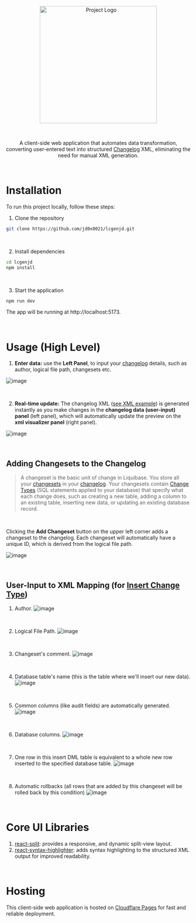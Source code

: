 <!-- header -->
<div align="center">
  <img src="https://github.com/user-attachments/assets/876cf6c4-1ba0-458e-bfc1-3489b3bc1de1" width="320" alt="Project Logo" />
  
  &nbsp;

  A client-side web application that automates data transformation, converting user-entered text into structured <a href="https://docs.liquibase.com/concepts/changelogs/home.html">Changelog</a> XML, eliminating the need for manual XML generation.
</div>

</br>

# Installation
To run this project locally, follow these steps:

1. Clone the repository
```bash
git clone https://github.com/jd0x0021/lcgenjd.git
```

&nbsp;

2. Install dependencies
```bash
cd lcgenjd
npm install
```

&nbsp;

3. Start the application
```bash
npm run dev
```
The app will be running at http://localhost:5173.

</br>

# Usage (High Level)
1. **Enter data:** use the **Left Panel**, to input your <a href="https://docs.liquibase.com/concepts/changelogs/home.html">changelog</a> details, such as author, logical file path, changesets etc.

![image](https://github.com/user-attachments/assets/46b614a4-8dbd-42b4-9e85-f2bec15ce8c9)

&nbsp;

2. **Real-time update:** The changelog XML (<a href="https://docs.liquibase.com/concepts/changelogs/home.html">see XML example</a>) is generated instantly as you make changes in the **changelog data (user-input) panel** (left panel), which will automatically update the preview on the **xml visualizer panel** (right panel).

![image](https://github.com/user-attachments/assets/72199135-3a3a-446a-b760-8a2c5f998339)

</br>

## Adding Changesets to the Changelog

> A changeset is the basic unit of change in Liquibase. You store all your <a href="https://docs.liquibase.com/concepts/changelogs/changeset.html">changesets</a> in your <a href="https://docs.liquibase.com/concepts/changelogs/home.html">changelog</a>. Your changesets contain <a href="https://docs.liquibase.com/change-types/home.html">Change Types</a> (SQL statements applied to your database) that specify what each change does, such as creating a new table, adding a column to an existing table, inserting new data, or updating an existing database record.

&nbsp;

Clicking the **Add Changeset** button on the upper left corner adds a changeset to the changelog. Each changeset will automatically have a unique ID, which is derived from the logical file path.

![image](https://github.com/user-attachments/assets/575b606d-5f8e-4215-ae7d-7018a756f57a)

</br>

## User-Input to XML Mapping (for <a href="https://docs.liquibase.com/change-types/insert.html">Insert Change Type</a>)

1. Author.
![image](https://github.com/user-attachments/assets/9d97d70e-0fd7-46f9-8099-159bd509d4c8)

&nbsp;

2. Logical File Path.
![image](https://github.com/user-attachments/assets/784394dd-7507-489c-9cdd-36efa965e4bc)

&nbsp;

3. Changeset's comment.
![image](https://github.com/user-attachments/assets/8b990a7b-0dd5-43bc-ba78-d47da7adf365)

&nbsp;

4. Database table's name (this is the table where we'll insert our new data).
![image](https://github.com/user-attachments/assets/92f7867e-1705-4587-bc45-b6e4d55b29c0)

&nbsp;

5. Common columns (like audit fields) are automatically generated.
![image](https://github.com/user-attachments/assets/61c15241-bcfb-4605-8890-215a9655baa6)

&nbsp;

6. Database columns.
![image](https://github.com/user-attachments/assets/0d378646-4b91-4cdb-893c-513e36ad5da7)

&nbsp;

7. One row in this insert DML table is equivalent to a whole new row inserted to the specified database table.
![image](https://github.com/user-attachments/assets/f95ac92a-6e02-4164-ba23-c925e30f185e)

&nbsp;

8. Automatic rollbacks (all rows that are added by this changeset will be rolled back by this condition)
![image](https://github.com/user-attachments/assets/95558d51-f3e0-4256-bd2a-39fc61b7f140)

</br>

# Core UI Libraries
1. <a href="https://www.npmjs.com/package/react-split">react-split</a>: provides a responsive, and dynamic split-view layout.
2. <a href="https://www.npmjs.com/package/react-syntax-highlighter">react-syntax-highlighter</a>: adds syntax highlighting to the structured XML output for improved readability.

</br>

# Hosting
This client-side web application is hosted on <a href="https://pages.cloudflare.com/">Cloudflare Pages</a> for fast and reliable deployment.
